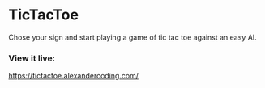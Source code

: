 # TicTacToe
Chose your sign and start playing a game of tic tac toe against an easy AI.

### View it live:
https://tictactoe.alexandercoding.com/
